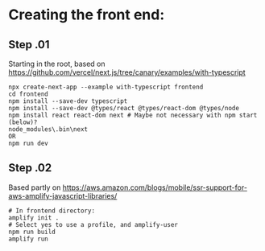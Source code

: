 # Creating the front end:

## Step .01

Starting in the root, based on https://github.com/vercel/next.js/tree/canary/examples/with-typescript

```
npx create-next-app --example with-typescript frontend
cd frontend
npm install --save-dev typescript
npm install --save-dev @types/react @types/react-dom @types/node
npm install react react-dom next # Maybe not necessary with npm start (below)? 
node_modules\.bin\next
OR 
npm run dev
```

## Step .02

Based partly on https://aws.amazon.com/blogs/mobile/ssr-support-for-aws-amplify-javascript-libraries/

```
# In frontend directory:
amplify init .
# Select yes to use a profile, and amplify-user
npm run build
amplify run
```

